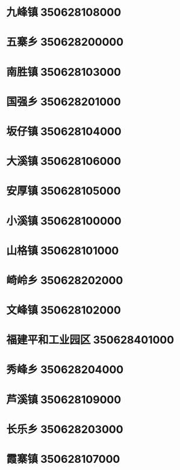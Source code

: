 # 九峰镇 350628108000
# 五寨乡 350628200000
# 南胜镇 350628103000
# 国强乡 350628201000
# 坂仔镇 350628104000
# 大溪镇 350628106000
# 安厚镇 350628105000
# 小溪镇 350628100000
# 山格镇 350628101000
# 崎岭乡 350628202000
# 文峰镇 350628102000
# 福建平和工业园区 350628401000
# 秀峰乡 350628204000
# 芦溪镇 350628109000
# 长乐乡 350628203000
# 霞寨镇 350628107000
